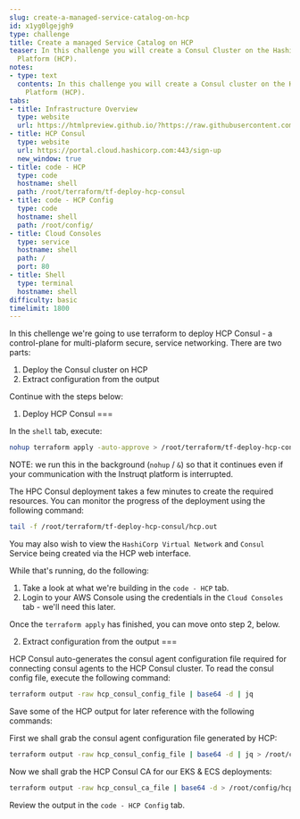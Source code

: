 ```yaml
---
slug: create-a-managed-service-catalog-on-hcp
id: x1yg0lgejgh9
type: challenge
title: Create a managed Service Catalog on HCP
teaser: In this challenge you will create a Consul Cluster on the HashiCorp Cloud
  Platform (HCP).
notes:
- type: text
  contents: In this challenge you will create a Consul cluster on the HashiCorp Cloud
    Platform (HCP).
tabs:
- title: Infrastructure Overview
  type: website
  url: https://htmlpreview.github.io/?https://raw.githubusercontent.com/hashicorp/field-workshops-consul/master/instruqt-tracks/secure-service-networking-for-aws/assets/images/ssn4aws-infra-overview.html
- title: HCP Consul
  type: website
  url: https://portal.cloud.hashicorp.com:443/sign-up
  new_window: true
- title: code - HCP
  type: code
  hostname: shell
  path: /root/terraform/tf-deploy-hcp-consul
- title: code - HCP Config
  type: code
  hostname: shell
  path: /root/config/
- title: Cloud Consoles
  type: service
  hostname: shell
  path: /
  port: 80
- title: Shell
  type: terminal
  hostname: shell
difficulty: basic
timelimit: 1800
---
```

In this chellenge we're going to use terraform to deploy HCP Consul - a control-plane for multi-plaform secure, service networking. There are two parts:

1) Deploy the Consul cluster on HCP
2) Extract configuration from the output

Continue with the steps below:

1) Deploy HCP Consul
===

In the `shell` tab, execute:

```sh
nohup terraform apply -auto-approve > /root/terraform/tf-deploy-hcp-consul/hcp.out &
```

NOTE: we run this in the background (`nohup` / `&`) so that it continues even if your communication with the Instruqt platform is interrupted.

The HPC Consul deployment takes a few minutes to create the required resources. You can monitor the progress of the deployment using the following command:

```sh
tail -f /root/terraform/tf-deploy-hcp-consul/hcp.out
```

You may also wish to view the `HashiCorp Virtual Network` and `Consul` Service being created via the HCP web interface.

While that's running, do the following:

1) Take a look at what we're building in the `code - HCP` tab.
2) Login to your AWS Console using the credentials in the `Cloud Consoles` tab - we'll need this later.

Once the `terraform apply` has finished, you can move onto step 2, below.


2) Extract configuration from the output
===

HCP Consul auto-generates the consul agent configuration file required for connecting consul agents to the HCP Consul cluster. To read the consul config file, execute the following command:

```sh
terraform output -raw hcp_consul_config_file | base64 -d | jq
```

Save some of the HCP output for later reference with the following commands:

First we shall grab the consul agent configuration file generated by HCP:
```sh
terraform output -raw hcp_consul_config_file | base64 -d | jq > /root/config/hcp_client_config.json
```

Now we shall grab the HCP Consul CA for our EKS & ECS deployments:
```sh
terraform output -raw hcp_consul_ca_file | base64 -d > /root/config/hcp_ca.pem
```

Review the output in the `code - HCP Config` tab.